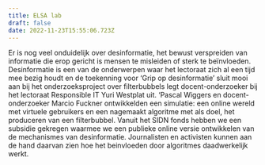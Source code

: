 ```yaml
---
title: ELSA lab
draft: false
date: 2022-11-23T15:55:06.723Z
---
```

Er is nog veel onduidelijk over desinformatie, het bewust verspreiden van informatie die erop gericht is mensen te misleiden of sterk te beïnvloeden. Desinformatie is een van de onderwerpen waar het lectoraat zich al een tijd mee bezig houdt en de toekenning voor ‘Grip op desinformatie’ sluit mooi aan bij het onderzoeksproject over filterbubbels legt docent-onderzoeker bij het lectoraat Responsible IT Yuri Westplat uit. ‘Pascal Wiggers en docent-onderzoeker Marcio Fuckner ontwikkelden een simulatie: een online wereld met virtuele gebruikers en een nagemaakt algoritme met als doel, het produceren van een filterbubbel. Vanuit het SIDN fonds hebben we een subsidie gekregen waarmee we een publieke online versie ontwikkelen van de mechanismes van desinformatie. Journalisten en activisten kunnen aan de hand daarvan zien hoe het beinvloeden door algoritmes daadwerkelijk werkt.